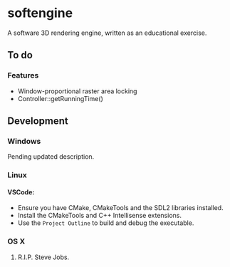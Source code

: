 # softengine
A software 3D rendering engine, written as an educational exercise.

## To do

### Features

* Window-proportional raster area locking
* Controller::getRunningTime()

## Development

### Windows

Pending updated description.

### Linux

#### VSCode:
- Ensure you have CMake, CMakeTools and the SDL2 libraries installed.
- Install the CMakeTools and C++ Intellisense extensions.
- Use the `Project Outline` to build and debug the executable.

### OS X
1. R.I.P. Steve Jobs.